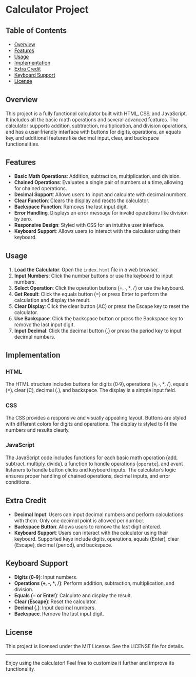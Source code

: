 # Calculator Project

## Table of Contents

- [Overview](#overview)
- [Features](#features)
- [Usage](#usage)
- [Implementation](#implementation)
- [Extra Credit](#extra-credit)
- [Keyboard Support](#keyboard-support)
- [License](#license)

## Overview

<style>
@import url('https://fonts.googleapis.com/css2?family=Roboto:wght@400;700&display=swap');

body {
    font-family: 'Roboto', sans-serif;
    font-size: 16px;
    color: #333;
}

h1, h2, h3, h4, h5, h6 {
    font-family: 'Roboto', sans-serif;
    font-weight: 700;
}
</style>

This project is a fully functional calculator built with HTML, CSS, and JavaScript. It includes all the basic math operations and several advanced features. The calculator supports addition, subtraction, multiplication, and division operations, and has a user-friendly interface with buttons for digits, operations, an equals key, and additional features like decimal input, clear, and backspace functionalities.

## Features

- **Basic Math Operations**: Addition, subtraction, multiplication, and division.
- **Chained Operations**: Evaluates a single pair of numbers at a time, allowing for chained operations.
- **Decimal Support**: Allows users to input and calculate with decimal numbers.
- **Clear Function**: Clears the display and resets the calculator.
- **Backspace Function**: Removes the last input digit.
- **Error Handling**: Displays an error message for invalid operations like division by zero.
- **Responsive Design**: Styled with CSS for an intuitive user interface.
- **Keyboard Support**: Allows users to interact with the calculator using their keyboard.

## Usage

1. **Load the Calculator**: Open the `index.html` file in a web browser.
2. **Input Numbers**: Click the number buttons or use the keyboard to input numbers.
3. **Select Operation**: Click the operation buttons (+, -, *, /) or use the keyboard.
4. **Get Result**: Click the equals button (=) or press Enter to perform the calculation and display the result.
5. **Clear Display**: Click the clear button (AC) or press the Escape key to reset the calculator.
6. **Use Backspace**: Click the backspace button or press the Backspace key to remove the last input digit.
7. **Input Decimal**: Click the decimal button (.) or press the period key to input decimal numbers.

## Implementation

### HTML

The HTML structure includes buttons for digits (0-9), operations (+, -, *, /), equals (=), clear (C), decimal (.), and backspace. The display is a simple input field.

### CSS

The CSS provides a responsive and visually appealing layout. Buttons are styled with different colors for digits and operations. The display is styled to fit the numbers and results clearly.

### JavaScript

The JavaScript code includes functions for each basic math operation (add, subtract, multiply, divide), a function to handle operations (`operate`), and event listeners to handle button clicks and keyboard inputs. The calculator's logic ensures proper handling of chained operations, decimal inputs, and error conditions.

## Extra Credit

- **Decimal Input**: Users can input decimal numbers and perform calculations with them. Only one decimal point is allowed per number.
- **Backspace Button**: Allows users to remove the last digit entered.
- **Keyboard Support**: Users can interact with the calculator using their keyboard. Supported keys include digits, operations, equals (Enter), clear (Escape), decimal (period), and backspace.

## Keyboard Support

- **Digits (0-9)**: Input numbers.
- **Operations (+, -, *, /)**: Perform addition, subtraction, multiplication, and division.
- **Equals (= or Enter)**: Calculate and display the result.
- **Clear (Escape)**: Reset the calculator.
- **Decimal (.)**: Input decimal numbers.
- **Backspace**: Remove the last input digit.

## License

This project is licensed under the MIT License. See the LICENSE file for details.

---

Enjoy using the calculator! Feel free to customize it further and improve its functionality.
